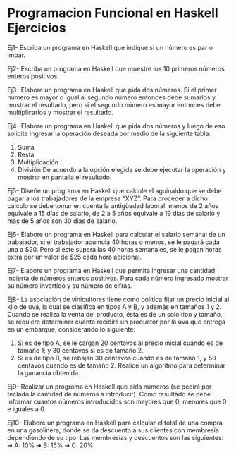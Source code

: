 # Programacion Funcional en Haskell Ejercicios

Ej1- Escriba un programa en Haskell que indique si un número es par o impar.

Ej2- Escriba un programa en Haskell que muestre los 10 primeros números enteros positivos.

Ej3- Elabore un programa en Haskell que pida dos números. Si el primer número es mayor o
igual al segundo número entonces debe sumarlos y mostrar el resultado, pero si el segundo
número es mayor entonces debe multiplicarlos y mostrar el resultado.

Ej4- Elabore un programa en Haskell que pida dos números y luego de eso solicite ingresar la
operación deseada por medio de la siguiente tabla:
1. Suma
2. Resta
3. Multiplicación
4. División
De acuerdo a la opción elegida se debe ejecutar la operación y mostrar en pantalla el
resultado.

Ej5- Diseñe un programa en Haskell que calcule el aguinaldo que se debe pagar a los
trabajadores de la empresa “XYZ”. Para proceder a dicho cálculo se debe tomar en cuenta la
antigüedad laboral: menos de 2 años equivale a 15 días de salario, de 2 a 5 años equivale a 19
días de salario y más de 5 años son 30 días de salario.

Ej6- Elabore un programa en Haskell para calcular el salario semanal de un trabajador, si el
trabajador acumula 40 horas o menos, se le pagará cada una a $20. Pero si este supera las
40 horas semanales, se le pagan horas extra por un valor de $25 cada hora adicional.

Ej7- Elabore un programa en Haskell que permita ingresar una cantidad incierta de números
enteros positivos. Para cada número ingresado mostrar su número invertido y su número de
cifras.

Ej8- La asociación de vinicultores tiene como política fijar un precio inicial al kilo de uva, la
cual se clasifica en tipos A y B, y además en tamaños 1 y 2. Cuando se realiza la venta del
producto, ésta es de un solo tipo y tamaño, se requiere determinar cuánto recibirá un
productor por la uva que entrega en un embarque, considerando lo siguiente:
1. Si es de tipo A, se le cargan 20 centavos al precio inicial cuando es de tamaño 1; y 30
centavos si es de tamaño 2.
2. Si es de tipo B, se rebajan 30 centavos cuando es de tamaño 1, y 50 centavos cuando
es de tamaño 2. Realice un algoritmo para determinar la ganancia obtenida.

Ej9- Realizar un programa en Haskell que pida números (se pedirá por teclado la cantidad de
números a introducir). Como resultado se debe informar cuantos números introducidos son
mayores que 0, menores que 0 e iguales a 0.

Ej10- Elabore un programa en Haskell para calcular el total de una compra en una gasolinera,
donde se da descuento a sus clientes con membresía dependiendo de su tipo. Las
membresías y descuentos son las siguientes:
➔ A: 10%
➔ B: 15%
➔ C: 20%
